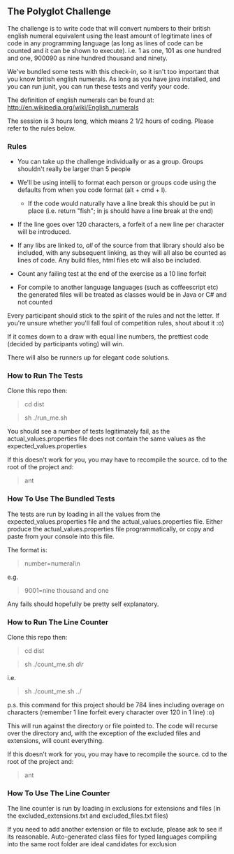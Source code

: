 ## The Polyglot Challenge ##

The challenge is to write code that will convert numbers to their british english numeral equivalent using the least
amount of legitimate lines of code in any programming language (as long as lines of code can be counted and it can be
shown to execute).
i.e. 1 as one, 101 as one hundred and one, 900090 as nine hundred thousand and ninety.

We've bundled some tests with this check-in, so it isn't too important that you know british english numerals.
As long as you have java installed, and you can run junit, you can run these tests and verify your code.

The definition of english numerals can be found at:
http://en.wikipedia.org/wiki/English_numerals

The session is 3 hours long, which means 2 1/2 hours of coding.  Please refer to the rules below.



### Rules ###

* You can take up the challenge individually or as a group.  Groups shouldn't really be larger than 5 people

* We'll be using intellij to format each person or groups code using the defaults from when you code format
  (alt + cmd + l).

    *   If the code would naturally have a line break this should be put in place (i.e. return "fish"; in js should have
     a line break at the end)

* If the line goes over 120 characters, a forfeit of a new line per character will be introduced.

*   If any libs are linked to, _all_ of the source from that library should also be included, with any subsequent
    linking, as they will all also be counted as lines of code.  Any build files, html files etc will also be included.

*   Count any failing test at the end of the exercise as a 10 line forfeit

*   For compile to another language languages (such as coffeescript etc) the generated files will be treated as classes
    would be in Java or C# and not counted

Every participant should stick to the spirit of the rules and not the letter.
If you're unsure whether you'll fall foul of competition rules, shout about it :o)

If it comes down to a draw with equal line numbers, the prettiest code (decided by participants voting) will win.

There will also be runners up for elegant code solutions.



### How to Run The Tests ###

Clone this repo then:

> cd dist

> sh ./run_me.sh

You should see a number of tests legitimately fail, as the actual_values.properties file does not contain the same
values as the expected_values.properties

If this doesn't work for you, you may have to recompile the source.
cd to the root of the project and:

> ant




### How To Use The Bundled Tests ###

The tests are run by loading in all the values from the expected_values.properties file and the actual_values.properties
file.
Either produce the actual_values.properties file programmatically, or copy and paste from your console into this file.

The format is:

> number=numeral\n


e.g.


> 9001=nine thousand and one


Any fails should hopefully be pretty self explanatory.



### How to Run The Line Counter ###

Clone this repo then:

> cd dist

> sh ./count_me.sh _dir_

i.e.

> sh ./count_me.sh ../

p.s. this command for this project should be 784 lines including overage on characters (remember 1 line forfeit every
character over 120 in 1 line) :o)

This will run against the directory or file pointed to.  The code will recurse over the directory and, with the
exception of the excluded files and extensions, will count everything.

If this doesn't work for you, you may have to recompile the source.
cd to the root of the project and:

> ant




### How To Use The Line Counter ###

The line counter is run by loading in exclusions for extensions and files (in the excluded_extensions.txt and
excluded_files.txt files)

If you need to add another extension or file to exclude, please ask to see if its reasonable.  Auto-generated class
files for typed languages compiling into the same root folder are ideal candidates for exclusion
